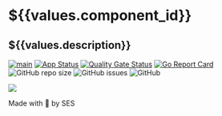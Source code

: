 # ${{values.component_id}}
## ${{values.description}}


[![main](https://github.com/${{values.destination.owner}}/${{values.component_id}}/actions/workflows/main.yaml/badge.svg)](https://github.com/${{values.destination.owner}}/${{values.component_id}}/actions/workflows/main.yaml)
[![App Status](https://argocd.diegoluisi.eti.br/api/badge?name=${{values.env}}-${{values.component_id}}&revision=true)](https://argocd.diegoluisi.eti.br/applications/${{values.env}}-${{values.component_id}})
[![Quality Gate Status](https://sonar.diegoluisi.eti.br/api/project_badges/measure?project=${{values.component_id}}&metric=alert_status&token=b14766ec092e3b15374e9205ab6fa63ce4e6ca0e)](https://sonar.diegoluisi.eti.br/dashboard?id=${{values.component_id}})
[![Go Report Card](https://goreportcard.com/badge/github.com/${{values.destination.owner}}/${{values.component_id}})](https://goreportcard.com/report/github.com/${{values.destination.owner}}/${{values.component_id}})
![GitHub repo size](https://img.shields.io/github/repo-size/${{values.destination.owner}}/${{values.component_id}})
![GitHub issues](https://img.shields.io/github/issues/${{values.destination.owner}}/${{values.component_id}})
![GitHub](https://img.shields.io/github/license/${{values.destination.owner}}/${{values.component_id}})



<a href="https://github.com/katakam/${{values.component_id}}/graphs/contributors">
  <img src="https://contrib.rocks/image?repo=katakam/${{values.component_id}}" />
</a>

Made with 💜 by SES
